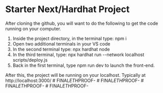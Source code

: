 # Starter Next/Hardhat Project

After cloning the github, you will want to do the following to get the code running on your computer.

1. Inside the project directory, in the terminal type: npm i
2. Open two additional terminals in your VS code
3. In the second terminal type: npx hardhat node
4. In the third terminal, type: npx hardhat run --network localhost scripts/deploy.js
5. Back in the first terminal, type npm run dev to launch the front-end.

After this, the project will be running on your localhost. 
Typically at http://localhost:3000/
#   F I N A L _ E T H _ P R O O F -  
 #   F I N A L _ E T H _ P R O O F -  
 #   F I N A L _ E T H _ P R O O F -  
 #   F I N A L _ E T H _ P R O O F -  
 